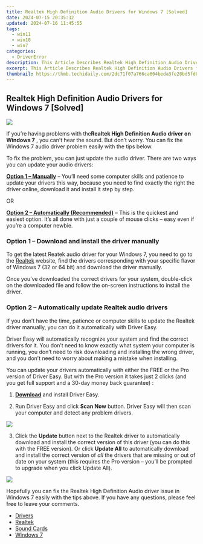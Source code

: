 ```yaml
---
title: Realtek High Definition Audio Drivers for Windows 7 [Solved]
date: 2024-07-15 20:35:32
updated: 2024-07-16 11:45:55
tags:
  - win11
  - win10
  - win7
categories:
  - DriverError
description: This Article Describes Realtek High Definition Audio Drivers for Windows 7 [Solved]
excerpt: This Article Describes Realtek High Definition Audio Drivers for Windows 7 [Solved]
thumbnail: https://thmb.techidaily.com/2dc71f07a766ca604beda3fe20bd5fd81321c87e0ac1f0a29af15d53f14e15af.jpg
---
```


## Realtek High Definition Audio Drivers for Windows 7 [Solved]

![](https://images.drivereasy.com/wp-content/uploads/2018/09/img_5b8fa9d48f326.jpg)

 If you’re having problems with the**Realtek High Definition Audio driver on Windows 7** , you can’t hear the sound. But don’t worry. You can fix the Windows 7 audio driver problem easily with the tips below.

 To fix the problem, you can just update the audio driver. There are two ways you can update your audio drivers:

[**Option 1 – Manually**](https://laganoo.pxf.io/5g6ygn) – You’ll need some computer skills and patience to update your drivers this way, because you need to find exactly the right the driver online, download it and install it step by step.

OR

**[Option 2 – Automatically (Recommended)](#option2)**  – This is the quickest and easiest option. It’s all done with just a couple of mouse clicks – easy even if you’re a computer newbie.

### **Option 1 –**  **Download and install the driver manually**

 To get the latest Reatek audio driver for your Windows 7, you need to go to the [Realtek](https://www.realtek.com/en/downloads) [](https://www.realtek.com/en/downloads)  website, find the drivers corresponding with your specific flavor of Windows 7 (32 or 64 bit) and download the driver manually.

 Once you’ve downloaded the correct drivers for your system, double-click on the downloaded file and follow the on-screen instructions to install the driver.

### **Option 2 –  Automatically update Realtek audio drivers**

 If you don’t have the time, patience or computer skills to update the Realtek driver manually, you can do it automatically with Driver Easy.

 Driver Easy will automatically recognize your system and find the correct drivers for it. You don’t need to know exactly what system your computer is running, you don’t need to risk downloading and installing the wrong driver, and you don’t need to worry about making a mistake when installing.

 You can update your drivers automatically with either the FREE or the Pro version of Driver Easy. But with the Pro version it takes just 2 clicks (and you get full support and a 30-day money back guarantee) :

 1) **[Download](https://tools.techidaily.com/drivereasy/download/)**   and install Driver Easy.

 2) Run Driver Easy and click **Scan Now**   button. Driver Easy will then scan your computer and detect any problem drivers.

![](https://images.drivereasy.com/wp-content/uploads/2018/09/img_5b8fab06357ef.jpg)

 3) Click the **Update** button next to the Realtek driver to automatically download and install the correct version of this driver (you can do this with the FREE version). Or click **Update All**  to automatically download and install the correct version of _all_   the drivers that are missing or out of date on your system (this requires the Pro version – you’ll be prompted to upgrade when you click Update All).

![](https://images.drivereasy.com/wp-content/uploads/2018/09/img_5b8fab21add59.jpg)

 Hopefully you can fix the Realtek High Definition Audio driver issue in Windows 7 easily with the tips above. If you have any questions, please feel free to leave your comments.

* [Drivers](https://tools.techidaily.com/drivereasy/download/)
* [Realtek](https://store.drivereasy.com/order/cart.php?PRODS=4731822&QTY=1&AFFILIATE=108875)
* [Sound Cards](https://store.drivereasy.com/order/cart.php?PRODS=4731822&QTY=1&AFFILIATE=108875)
* [Windows 7](https://tools.techidaily.com/drivereasy/download/)

<ins class="adsbygoogle"
     style="display:block"
     data-ad-format="autorelaxed"
     data-ad-client="ca-pub-7571918770474297"
     data-ad-slot="1223367746"></ins>



<ins class="adsbygoogle"
     style="display:block"
     data-ad-client="ca-pub-7571918770474297"
     data-ad-slot="8358498916"
     data-ad-format="auto"
     data-full-width-responsive="true"></ins>
